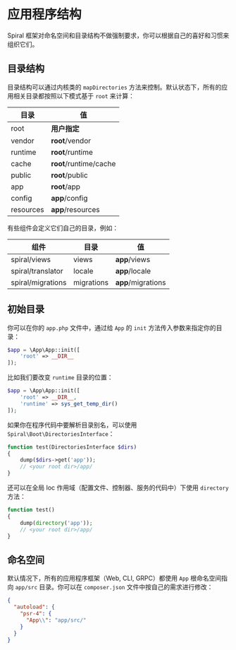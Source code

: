 # 应用程序结构
Spiral 框架对命名空间和目录结构不做强制要求，你可以根据自己的喜好和习惯来组织它们。

## 目录结构
目录结构可以通过内核类的 `mapDirectories` 方法来控制。默认状态下，所有的应用相关目录都按照以下模式基于 `root` 来计算：

目录 | 值 
---       | ---
root      | **用户指定**
vendor    | **root**/vendor
runtime   | **root**/runtime
cache     | **root**/runtime/cache
public    | **root**/public
app       | **root**/app
config    | **app**/config
resources | **app**/resources

有些组件会定义它们自己的目录，例如：

组件         | 目录  | 值 
---               | ---        | ---
spiral/views      | views      | **app**/views
spiral/translator | locale     | **app**/locale
spiral/migrations | migrations | **app**/migrations

## 初始目录
你可以在你的 `app.php` 文件中，通过给 `App` 的 `init` 方法传入参数来指定你的目录：

```php
$app = \App\App::init([
    'root' => __DIR__
]);
```

比如我们要改变 `runtime` 目录的位置：

```php
$app = \App\App::init([
    'root' => __DIR__, 
    'runtime' => sys_get_temp_dir()
]);
```

如果你在程序代码中要解析目录别名，可以使用 `Spiral\Boot\DirectoriesInterface`：

```php
function test(DirectoriesInterface $dirs)
{
    dump($dirs->get('app'));
    // <your root dir>/app/
}
```

还可以在全局 Ioc 作用域（配置文件、控制器、服务的代码中）下使用 `directory` 方法：

```php
function test()
{
    dump(directory('app'));
    // <your root dir>/app/
}
```

## 命名空间
默认情况下，所有的应用程序框架（Web, CLI, GRPC）都使用 `App` 根命名空间指向 `app/src` 目录。你可以在 `composer.json` 文件中按自己的需求进行修改：

```json
{
  "autoload": {
    "psr-4": {
      "App\\": "app/src/"
    }
  }
}
```
